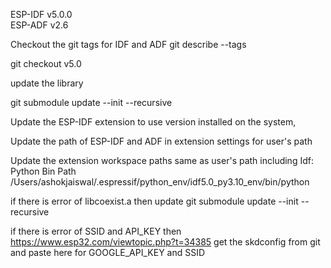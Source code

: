 ESP-IDF v5.0.0  
ESP-ADF v2.6

Checkout  the git tags for IDF and ADF
git describe --tags

git checkout v5.0

update the library

git submodule update --init --recursive


Update the ESP-IDF extension to use version installed on the system,

Update the path of ESP-IDF and ADF in extension settings for user's path

Update the extension workspace paths same as user's path including Idf: Python Bin Path
/Users/ashokjaiswal/.espressif/python_env/idf5.0_py3.10_env/bin/python

if there is error of libcoexist.a then update git submodule update --init --recursive

if there is error of SSID and API_KEY then https://www.esp32.com/viewtopic.php?t=34385
get the skdconfig from git and paste here for GOOGLE_API_KEY and SSID